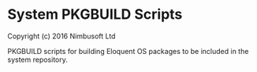 # System PKGBUILD Scripts

Copyright (c) 2016 Nimbusoft Ltd

PKGBUILD scripts for building Eloquent OS packages to be included in the system repository.
